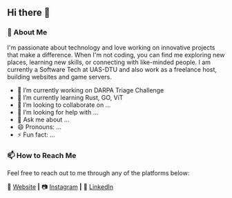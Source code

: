 ## Hi there 👋

### 💬 About Me

I'm passionate about technology and love working on innovative projects that make a difference. When I'm not coding, you can find me exploring new places, learning new skills, or connecting with like-minded people. I am currently a Software Tech at UAS-DTU and also work as a freelance host, building websites and game servers.

- 🔭 I’m currently working on DARPA Triage Challenge
- 🌱 I’m currently learning Rust, GO, ViT
- 👯 I’m looking to collaborate on ...
- 🤔 I’m looking for help with ...
- 💬 Ask me about ...
- 😄 Pronouns: ...
- ⚡ Fun fact: ...



### 📫 How to Reach Me

Feel free to reach out to me through any of the platforms below:

🏡 [Website][website] **|** 
📷 [Instagram][instagram] **|** 
👔 [LinkedIn][linkedin]

[website]: https://funboyprojects.com/
[instagram]: https://www.instagram.com/aaadi_b/
[linkedin]: https://www.linkedin.com/in/aaditya-bhatia-170b76187/

